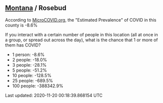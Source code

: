 
## [Montana](/united-states/montana) / Rosebud

According to [MicroCOVID.org](http://microcovid.org),
the "Estimated Prevalence" of COVID in this county is -8.6%

If you interact with a certain number of people in this location
(all at once in a group, or spread out across the day), what is the chance that
1 or more of them has COVID?

- 1 person: -8.6%
- 2 people: -18.0%
- 3 people: -28.1%
- 5 people: -51.2%
- 10 people: -128.5%
- 25 people: -689.5%
- 100 people: -388342.9%

Last updated: 2020-11-20 00:18:39.868154 UTC
